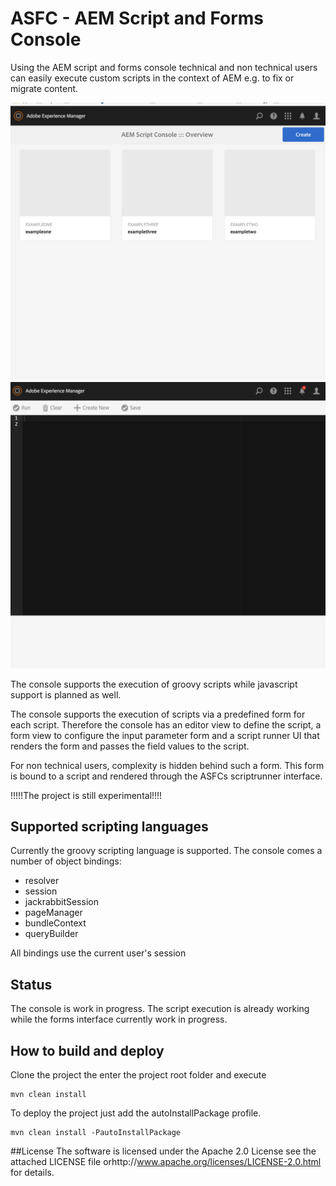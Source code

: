 # ASFC - AEM Script and Forms Console
Using the AEM script and forms console technical and non technical users can easily execute custom scripts in the context of AEM e.g. to fix or migrate content. 

![Editor View](https://github.com/thomashartm/aem-script-console/blob/screenshots/pictures/script-console-overview.png "AEM Script Console Overview")
![Editor View](https://github.com/thomashartm/aem-script-console/blob/screenshots/pictures/script-console-editor.png "AEM Script Console Editor")

The console supports the execution of groovy scripts while javascript support is planned as well.

The console supports the execution of scripts via a predefined form for each script. 
Therefore the console has an editor view to define the script, a form view to configure the input parameter form and a script runner UI that renders the form and passes the field values to the script.

For non technical users, complexity is hidden behind such a form. This form is bound to a script and rendered through the ASFCs scriptrunner interface.


!!!!!The project is still experimental!!!!

## Supported scripting languages
Currently the groovy scripting language is supported. The console comes a number of object bindings:
- resolver
- session
- jackrabbitSession
- pageManager
- bundleContext
- queryBuilder

All bindings use the current user's session

## Status
The console is work in progress. The script execution is already working while the forms interface currently work in progress.

## How to build and deploy
Clone the project the enter the project root folder and execute 
```
mvn clean install 
```

To deploy the project just add the autoInstallPackage profile.
```
mvn clean install -PautoInstallPackage
```

##License
The software is licensed under the Apache 2.0 License see the attached LICENSE file orhttp://www.apache.org/licenses/LICENSE-2.0.html for details.
